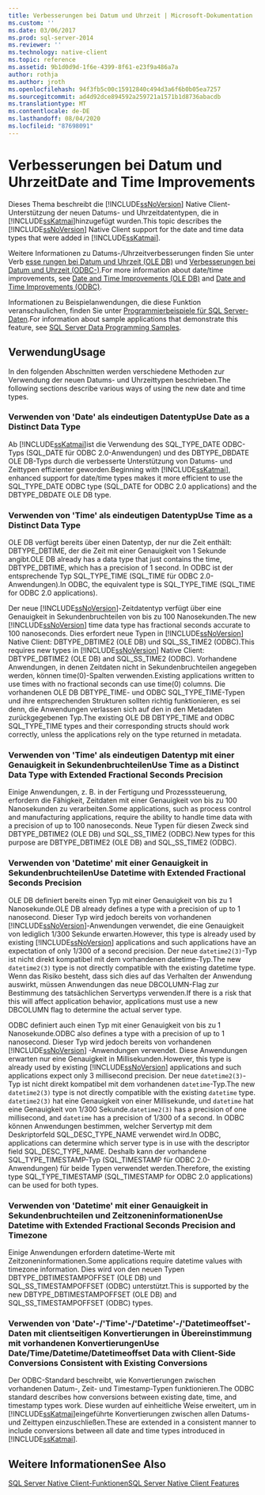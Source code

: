 ```yaml
---
title: Verbesserungen bei Datum und Uhrzeit | Microsoft-Dokumentation
ms.custom: ''
ms.date: 03/06/2017
ms.prod: sql-server-2014
ms.reviewer: ''
ms.technology: native-client
ms.topic: reference
ms.assetid: 9b1d0d9d-1f6e-4399-8f61-e23f9a486a7a
author: rothja
ms.author: jroth
ms.openlocfilehash: 94f3fb5c00c15912840c494d3a6f6b0b05ea7257
ms.sourcegitcommit: ad4d92dce894592a259721a1571b1d8736abacdb
ms.translationtype: MT
ms.contentlocale: de-DE
ms.lasthandoff: 08/04/2020
ms.locfileid: "87698091"
---
```

# <a name="date-and-time-improvements"></a><span data-ttu-id="24fd2-102">Verbesserungen bei Datum und Uhrzeit</span><span class="sxs-lookup"><span data-stu-id="24fd2-102">Date and Time Improvements</span></span>
  <span data-ttu-id="24fd2-103">Dieses Thema beschreibt die [!INCLUDE[ssNoVersion](../../../includes/ssnoversion-md.md)] Native Client-Unterstützung der neuen Datums- und Uhrzeitdatentypen, die in [!INCLUDE[ssKatmai](../../../includes/sskatmai-md.md)]hinzugefügt wurden.</span><span class="sxs-lookup"><span data-stu-id="24fd2-103">This topic describes the [!INCLUDE[ssNoVersion](../../../includes/ssnoversion-md.md)] Native Client support for the date and time data types that were added in [!INCLUDE[ssKatmai](../../../includes/sskatmai-md.md)].</span></span>  
  
 <span data-ttu-id="24fd2-104">Weitere Informationen zu Datums-/Uhrzeitverbesserungen finden Sie unter Verb [esse rungen bei Datum und Uhrzeit &#40;OLE DB&#41;](../../native-client-ole-db-date-time/date-and-time-improvements-ole-db.md) und [Verbesserungen bei Datum und Uhrzeit &#40;ODBC-&#41;](../../native-client-odbc-date-time/date-and-time-improvements-odbc.md).</span><span class="sxs-lookup"><span data-stu-id="24fd2-104">For more information about date/time improvements, see [Date and Time Improvements &#40;OLE DB&#41;](../../native-client-ole-db-date-time/date-and-time-improvements-ole-db.md) and [Date and Time Improvements &#40;ODBC&#41;](../../native-client-odbc-date-time/date-and-time-improvements-odbc.md).</span></span>  
  
 <span data-ttu-id="24fd2-105">Informationen zu Beispielanwendungen, die diese Funktion veranschaulichen, finden Sie unter [Programmierbeispiele für SQL Server-Daten](https://msftdpprodsamples.codeplex.com/).</span><span class="sxs-lookup"><span data-stu-id="24fd2-105">For information about sample applications that demonstrate this feature, see [SQL Server Data Programming Samples](https://msftdpprodsamples.codeplex.com/).</span></span>  
  
## <a name="usage"></a><span data-ttu-id="24fd2-106">Verwendung</span><span class="sxs-lookup"><span data-stu-id="24fd2-106">Usage</span></span>  
 <span data-ttu-id="24fd2-107">In den folgenden Abschnitten werden verschiedene Methoden zur Verwendung der neuen Datums- und Uhrzeittypen beschrieben.</span><span class="sxs-lookup"><span data-stu-id="24fd2-107">The following sections describe various ways of using the new date and time types.</span></span>  
  
### <a name="use-date-as-a-distinct-data-type"></a><span data-ttu-id="24fd2-108">Verwenden von 'Date' als eindeutigen Datentyp</span><span class="sxs-lookup"><span data-stu-id="24fd2-108">Use Date as a Distinct Data Type</span></span>  
 <span data-ttu-id="24fd2-109">Ab [!INCLUDE[ssKatmai](../../../includes/sskatmai-md.md)]ist die Verwendung des SQL_TYPE_DATE ODBC-Typs (SQL_DATE für ODBC 2.0-Anwendungen) und des DBTYPE_DBDATE OLE DB-Typs durch die verbesserte Unterstützung von Datums- und Zeittypen effizienter geworden.</span><span class="sxs-lookup"><span data-stu-id="24fd2-109">Beginning with [!INCLUDE[ssKatmai](../../../includes/sskatmai-md.md)], enhanced support for date/time types makes it more efficient to use the SQL_TYPE_DATE ODBC type (SQL_DATE for ODBC 2.0 applications) and the DBTYPE_DBDATE OLE DB type.</span></span>  
  
### <a name="use-time-as-a-distinct-data-type"></a><span data-ttu-id="24fd2-110">Verwenden von 'Time' als eindeutigen Datentyp</span><span class="sxs-lookup"><span data-stu-id="24fd2-110">Use Time as a Distinct Data Type</span></span>  
 <span data-ttu-id="24fd2-111">OLE DB verfügt bereits über einen Datentyp, der nur die Zeit enthält: DBTYPE_DBTIME, der die Zeit mit einer Genauigkeit von 1 Sekunde angibt.</span><span class="sxs-lookup"><span data-stu-id="24fd2-111">OLE DB already has a data type that just contains the time, DBTYPE_DBTIME, which has a precision of 1 second.</span></span> <span data-ttu-id="24fd2-112">In ODBC ist der entsprechende Typ SQL_TYPE_TIME (SQL_TIME für ODBC 2.0-Anwendungen).</span><span class="sxs-lookup"><span data-stu-id="24fd2-112">In ODBC, the equivalent type is SQL_TYPE_TIME (SQL_TIME for ODBC 2.0 applications).</span></span>  
  
 <span data-ttu-id="24fd2-113">Der neue [!INCLUDE[ssNoVersion](../../../includes/ssnoversion-md.md)]-Zeitdatentyp verfügt über eine Genauigkeit in Sekundenbruchteilen von bis zu 100 Nanosekunden.</span><span class="sxs-lookup"><span data-stu-id="24fd2-113">The new [!INCLUDE[ssNoVersion](../../../includes/ssnoversion-md.md)] time data type has fractional seconds accurate to 100 nanoseconds.</span></span> <span data-ttu-id="24fd2-114">Dies erfordert neue Typen in [!INCLUDE[ssNoVersion](../../../includes/ssnoversion-md.md)] Native Client: DBTYPE_DBTIME2 (OLE DB) und SQL_SS_TIME2 (ODBC).</span><span class="sxs-lookup"><span data-stu-id="24fd2-114">This requires new types in [!INCLUDE[ssNoVersion](../../../includes/ssnoversion-md.md)] Native Client: DBTYPE_DBTIME2 (OLE DB) and SQL_SS_TIME2 (ODBC).</span></span> <span data-ttu-id="24fd2-115">Vorhandene Anwendungen, in denen Zeitdaten nicht in Sekundenbruchteilen angegeben werden, können time(0)-Spalten verwenden.</span><span class="sxs-lookup"><span data-stu-id="24fd2-115">Existing applications written to use times with no fractional seconds can use time(0) columns.</span></span> <span data-ttu-id="24fd2-116">Die vorhandenen OLE DB DBTYPE_TIME- und ODBC SQL_TYPE_TIME-Typen und ihre entsprechenden Strukturen sollten richtig funktionieren, es sei denn, die Anwendungen verlassen sich auf den in den Metadaten zurückgegebenen Typ.</span><span class="sxs-lookup"><span data-stu-id="24fd2-116">The existing OLE DB DBTYPE_TIME and ODBC SQL_TYPE_TIME types and their corresponding structs should work correctly, unless the applications rely on the type returned in metadata.</span></span>  
  
### <a name="use-time-as-a-distinct-data-type-with-extended-fractional-seconds-precision"></a><span data-ttu-id="24fd2-117">Verwenden von 'Time' als eindeutigen Datentyp mit einer Genauigkeit in Sekundenbruchteilen</span><span class="sxs-lookup"><span data-stu-id="24fd2-117">Use Time as a Distinct Data Type with Extended Fractional Seconds Precision</span></span>  
 <span data-ttu-id="24fd2-118">Einige Anwendungen, z. B. in der Fertigung und Prozesssteuerung, erfordern die Fähigkeit, Zeitdaten mit einer Genauigkeit von bis zu 100 Nanosekunden zu verarbeiten.</span><span class="sxs-lookup"><span data-stu-id="24fd2-118">Some applications, such as process control and manufacturing applications, require the ability to handle time data with a precision of up to 100 nanoseconds.</span></span> <span data-ttu-id="24fd2-119">Neue Typen für diesen Zweck sind DBTYPE_DBTIME2 (OLE DB) und SQL_SS_TIME2 (ODBC).</span><span class="sxs-lookup"><span data-stu-id="24fd2-119">New types for this purpose are DBTYPE_DBTIME2 (OLE DB) and SQL_SS_TIME2 (ODBC).</span></span>  
  
### <a name="use-datetime-with-extended-fractional-seconds-precision"></a><span data-ttu-id="24fd2-120">Verwenden von 'Datetime' mit einer Genauigkeit in Sekundenbruchteilen</span><span class="sxs-lookup"><span data-stu-id="24fd2-120">Use Datetime with Extended Fractional Seconds Precision</span></span>  
 <span data-ttu-id="24fd2-121">OLE DB definiert bereits einen Typ mit einer Genauigkeit von bis zu 1 Nanosekunde.</span><span class="sxs-lookup"><span data-stu-id="24fd2-121">OLE DB already defines a type with a precision of up to 1 nanosecond.</span></span> <span data-ttu-id="24fd2-122">Dieser Typ wird jedoch bereits von vorhandenen [!INCLUDE[ssNoVersion](../../../includes/ssnoversion-md.md)]-Anwendungen verwendet, die eine Genauigkeit von lediglich 1/300 Sekunde erwarten.</span><span class="sxs-lookup"><span data-stu-id="24fd2-122">However, this type is already used by existing [!INCLUDE[ssNoVersion](../../../includes/ssnoversion-md.md)] applications and such applications have an expectation of only 1/300 of a second precision.</span></span> <span data-ttu-id="24fd2-123">Der neue `datetime2(3)`-Typ ist nicht direkt kompatibel mit dem vorhandenen datetime-Typ.</span><span class="sxs-lookup"><span data-stu-id="24fd2-123">The new `datetime2(3)` type is not directly compatible with the existing datetime type.</span></span> <span data-ttu-id="24fd2-124">Wenn das Risiko besteht, dass sich dies auf das Verhalten der Anwendung auswirkt, müssen Anwendungen das neue DBCOLUMN-Flag zur Bestimmung des tatsächlichen Servertyps verwenden.</span><span class="sxs-lookup"><span data-stu-id="24fd2-124">If there is a risk that this will affect application behavior, applications must use a new DBCOLUMN flag to determine the actual server type.</span></span>  
  
 <span data-ttu-id="24fd2-125">ODBC definiert auch einen Typ mit einer Genauigkeit von bis zu 1 Nanosekunde.</span><span class="sxs-lookup"><span data-stu-id="24fd2-125">ODBC also defines a type with a precision of up to 1 nanosecond.</span></span> <span data-ttu-id="24fd2-126">Dieser Typ wird jedoch bereits von vorhandenen [!INCLUDE[ssNoVersion](../../../includes/ssnoversion-md.md)] -Anwendungen verwendet. Diese Anwendungen erwarten nur eine Genauigkeit in Millisekunden.</span><span class="sxs-lookup"><span data-stu-id="24fd2-126">However, this type is already used by existing [!INCLUDE[ssNoVersion](../../../includes/ssnoversion-md.md)] applications and such applications expect only 3 millisecond precision.</span></span> <span data-ttu-id="24fd2-127">Der neue `datetime2(3)`-Typ ist nicht direkt kompatibel mit dem vorhandenen `datetime`-Typ.</span><span class="sxs-lookup"><span data-stu-id="24fd2-127">The new `datetime2(3)` type is not  directly compatible with the existing `datetime` type.</span></span> <span data-ttu-id="24fd2-128">`datetime2(3)` hat eine Genauigkeit von einer Millisekunde, und `datetime` hat eine Genauigkeit von 1/300 Sekunde.</span><span class="sxs-lookup"><span data-stu-id="24fd2-128">`datetime2(3)` has a precision of one millisecond, and `datetime` has a precision of 1/300 of a second.</span></span> <span data-ttu-id="24fd2-129">In ODBC können Anwendungen bestimmen, welcher Servertyp mit dem Deskriptorfeld SQL_DESC_TYPE_NAME verwendet wird.</span><span class="sxs-lookup"><span data-stu-id="24fd2-129">In ODBC, applications can determine which server type is in use with the descriptor field SQL_DESC_TYPE_NAME.</span></span> <span data-ttu-id="24fd2-130">Deshalb kann der vorhandene SQL_TYPE_TIMESTAMP-Typ (SQL_TIMESTAMP für ODBC 2.0-Anwendungen) für beide Typen verwendet werden.</span><span class="sxs-lookup"><span data-stu-id="24fd2-130">Therefore, the existing type SQL_TYPE_TIMESTAMP (SQL_TIMESTAMP for ODBC 2.0 applications) can be used for both types.</span></span>  
  
### <a name="use-datetime-with-extended-fractional-seconds-precision-and-timezone"></a><span data-ttu-id="24fd2-131">Verwenden von 'Datetime' mit einer Genauigkeit in Sekundenbruchteilen und Zeitzoneninformationen</span><span class="sxs-lookup"><span data-stu-id="24fd2-131">Use Datetime with Extended Fractional Seconds Precision and Timezone</span></span>  
 <span data-ttu-id="24fd2-132">Einige Anwendungen erfordern datetime-Werte mit Zeitzoneninformationen.</span><span class="sxs-lookup"><span data-stu-id="24fd2-132">Some applications require datetime values with timezone information.</span></span> <span data-ttu-id="24fd2-133">Dies wird von den neuen Typen DBTYPE_DBTIMESTAMPOFFSET (OLE DB) und SQL_SS_TIMESTAMPOFFSET (ODBC) unterstützt.</span><span class="sxs-lookup"><span data-stu-id="24fd2-133">This is supported by the new DBTYPE_DBTIMESTAMPOFFSET (OLE DB) and SQL_SS_TIMESTAMPOFFSET (ODBC) types.</span></span>  
  
### <a name="use-datetimedatetimedatetimeoffset-data-with-client-side-conversions-consistent-with-existing-conversions"></a><span data-ttu-id="24fd2-134">Verwenden von 'Date'-/'Time'-/'Datetime'-/'Datetimeoffset'-Daten mit clientseitigen Konvertierungen in Übereinstimmung mit vorhandenen Konvertierungen</span><span class="sxs-lookup"><span data-stu-id="24fd2-134">Use Date/Time/Datetime/Datetimeoffset Data with Client-Side Conversions Consistent with Existing Conversions</span></span>  
 <span data-ttu-id="24fd2-135">Der ODBC-Standard beschreibt, wie Konvertierungen zwischen vorhandenen Datum-, Zeit- und Timestamp-Typen funktionieren.</span><span class="sxs-lookup"><span data-stu-id="24fd2-135">The ODBC standard describes how conversions between existing date, time, and timestamp types work.</span></span> <span data-ttu-id="24fd2-136">Diese wurden auf einheitliche Weise erweitert, um in [!INCLUDE[ssKatmai](../../../includes/sskatmai-md.md)]eingeführte Konvertierungen zwischen allen Datums- und Zeittypen einzuschließen.</span><span class="sxs-lookup"><span data-stu-id="24fd2-136">These are extended in a consistent manner to include conversions between all date and time types introduced in [!INCLUDE[ssKatmai](../../../includes/sskatmai-md.md)].</span></span>  
  
## <a name="see-also"></a><span data-ttu-id="24fd2-137">Weitere Informationen</span><span class="sxs-lookup"><span data-stu-id="24fd2-137">See Also</span></span>  
 [<span data-ttu-id="24fd2-138">SQL Server Native Client-Funktionen</span><span class="sxs-lookup"><span data-stu-id="24fd2-138">SQL Server Native Client Features</span></span>](sql-server-native-client-features.md)  
  
